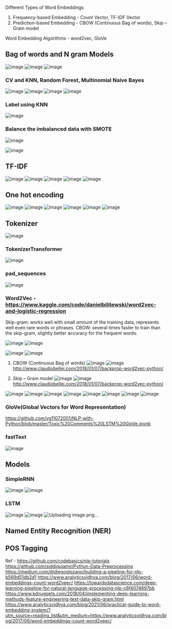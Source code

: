 Different Types of Word Embeddings 
1. Frequency-based Embedding - Count Vector, TF-IDF Vector
2. Prediction-based Embedding - CBOW (Continuous Bag of words), Skip – Gram model

Word Embedding Algorithms - word2vec, GloVe

## Bag of words and N gram Models
![image](https://github.com/vg11072001/natural-language-processing/assets/67424390/0aa66987-d585-4544-898e-2209b3f37077)
![image](https://github.com/vg11072001/natural-language-processing/assets/67424390/25b9ea54-a669-4036-b780-5a3c748ee0c5)
![image](https://github.com/vg11072001/natural-language-processing/assets/67424390/621628f9-11f5-42d5-ae6e-de35d69fed13)

### CV and KNN, Random Forest, Multinomial Naive Bayes
![image](https://github.com/vg11072001/natural-language-processing/assets/67424390/7298bba3-d210-41b8-96d6-d34f382b3f82)
![image](https://github.com/vg11072001/natural-language-processing/assets/67424390/70731d64-0160-4a4a-b815-f50067aa0903)
![image](https://github.com/vg11072001/natural-language-processing/assets/67424390/9feeccfd-cff1-46d8-92dd-7be721f60e5d)
![image](https://github.com/vg11072001/natural-language-processing/assets/67424390/de317b51-1616-49b1-a30d-8be5c5ce856f)

### Label using KNN
![image](https://github.com/vg11072001/natural-language-processing/assets/67424390/30070d2b-7345-43c0-9bf2-bdecc42554bb)

### Balance the imbalanced data with SMOTE
![image](https://github.com/vg11072001/natural-language-processing/assets/67424390/712230d3-f270-427c-a0a3-5b41683ba0d5)


![image](https://github.com/vg11072001/natural-language-processing/assets/67424390/04d6f5d8-c7c7-47f7-8a12-ce914b727571)

## TF-IDF
![image](https://github.com/vg11072001/natural-language-processing/assets/67424390/69379e1a-414a-4587-ad40-8be667d5b391)
![image](https://github.com/vg11072001/natural-language-processing/assets/67424390/39057727-4c70-4f9a-b1d3-0f2a57fa90b2)
![image](https://github.com/vg11072001/natural-language-processing/assets/67424390/27a60ef3-0465-47cf-b0e4-169476027ff5)
![image](https://github.com/vg11072001/natural-language-processing/assets/67424390/b69965f0-54ba-42d2-a647-22b41ae07bc8)
![image](https://github.com/vg11072001/natural-language-processing/assets/67424390/878a834c-1efb-4874-9c0a-5438c8fdb38b)

## One hot encoding
![image](https://github.com/vg11072001/natural-language-processing/assets/67424390/eabd8652-6a60-4e62-ad19-695c1f17b465)
![image](https://github.com/vg11072001/natural-language-processing/assets/67424390/dd02fd7a-1e2e-4a33-a1e1-c139fb73d394)
![image](https://github.com/vg11072001/natural-language-processing/assets/67424390/07704ae8-8a94-4336-a39a-76898ae530d1)
![image](https://github.com/vg11072001/natural-language-processing/assets/67424390/7372d91d-84c7-4fe0-8742-a591833d5919)
![image](https://github.com/vg11072001/natural-language-processing/assets/67424390/4752a623-bffd-4ee0-aa7e-6c9558210fc8)
![image](https://github.com/vg11072001/natural-language-processing/assets/67424390/d5506820-6fae-4485-94fc-574a3383daac)

## Tokenizer

![image](https://github.com/vg11072001/natural-language-processing/assets/67424390/f86de796-bc81-4753-934a-a0b38a05e9e1)

### TokenizerTransformer
![image](https://github.com/vg11072001/natural-language-processing/assets/67424390/de6a8973-7938-401f-a14d-299fd8d3d503)

### pad_sequences
![image](https://github.com/vg11072001/natural-language-processing/assets/67424390/06415084-0b16-4b69-81b8-68a7368ca8d7)

### Word2Vec -https://www.kaggle.com/code/danielbilitewski/word2vec-and-logistic-regression
Skip-gram: works well with small amount of the training data, represents well even rare words or phrases.
CBOW: several times faster to train than the skip-gram, slightly better accuracy for the frequent words.

![image](https://github.com/vg11072001/natural-language-processing/assets/67424390/ed41b2e9-365f-40bd-82d2-5b23a0ed217b)
![image](https://github.com/vg11072001/natural-language-processing/assets/67424390/757d5ec6-9336-4cfd-b1f6-8771143eb840)

![image](https://github.com/vg11072001/natural-language-processing/assets/67424390/e20cce20-129d-4942-9e09-0dba2e2dbe9d)
![image](https://github.com/vg11072001/natural-language-processing/assets/67424390/1eee9de1-f37d-486c-9848-8b70bc70bf20)


1. CBOW (Continuous Bag of words)
![image](https://github.com/vg11072001/natural-language-processing/assets/67424390/8524315c-7bb1-4cdd-888e-6ae67e3d9132)
![image](https://github.com/vg11072001/natural-language-processing/assets/67424390/d059fe32-eca1-478f-82f2-bde6ffd5169f)
http://www.claudiobellei.com/2018/01/07/backprop-word2vec-python/

2. Skip – Gram model
![image](https://github.com/vg11072001/natural-language-processing/assets/67424390/24c10955-649b-4846-8ed5-2cc1f610fc94)
![image](https://github.com/vg11072001/natural-language-processing/assets/67424390/7f05ae1f-b070-423f-a054-c4c85fb16b20) 
http://www.claudiobellei.com/2018/01/07/backprop-word2vec-python/

![image](https://github.com/vg11072001/natural-language-processing/assets/67424390/31bdb803-72d7-45d2-accf-65253cf2637b)
![image](https://github.com/vg11072001/natural-language-processing/assets/67424390/203a03f5-a0fd-441a-bcef-7d567b659d7c)
![image](https://github.com/vg11072001/natural-language-processing/assets/67424390/a2e7a365-6122-401d-9efb-3d7a1306bc12)
![image](https://github.com/vg11072001/natural-language-processing/assets/67424390/f07ede82-8bf9-4907-bd61-770734d737e5)
![image](https://github.com/vg11072001/natural-language-processing/assets/67424390/adc56d6d-83ee-45ac-b918-fad8073d2da4)
![image](https://github.com/vg11072001/natural-language-processing/assets/67424390/061ff9f6-124f-4b69-b4e2-7ab4eb0f3aea)
![image](https://github.com/vg11072001/natural-language-processing/assets/67424390/6318e081-12b1-4deb-b85b-1a2612f01455)
![image](https://github.com/vg11072001/natural-language-processing/assets/67424390/a13e9b68-6939-4f29-86e3-36e4f605a281)

### GloVe(Global Vectors for Word Representation) 
https://github.com/vg11072001/NLP-with-Python/blob/master/Toxic%20Comments%20LSTM%20GloVe.ipynb

### fastText
![image](https://github.com/vg11072001/natural-language-processing/assets/67424390/b5e9dbe4-c2e8-48b8-8d68-77d336a88506)


## Models
### SimpleRNN
![image](https://github.com/vg11072001/natural-language-processing/assets/67424390/c98d2551-2a79-48f5-846c-e7a31ec673ce)
![image](https://github.com/vg11072001/natural-language-processing/assets/67424390/da902af6-7704-4506-8019-9f5a6a76beaa)


### LSTM
![image](https://github.com/vg11072001/natural-language-processing/assets/67424390/695b1bd5-09ee-4c9b-9e74-67f5c6f2df37)
![image](https://github.com/vg11072001/natural-language-processing/assets/67424390/36098e4b-8528-4d9f-bc15-b4f90d247786)
![Uploading image.png…]()




## Named Entity Recognition (NER)


## POS Tagging






Ref - 
https://github.com/codebasics/nlp-tutorials
https://github.com/siddiquiamir/Python-Data-Preprocessing
https://medium.com/@diegoglozano/building-a-pipeline-for-nlp-b569d51db2d1
https://www.analyticsvidhya.com/blog/2017/06/word-embeddings-count-word2veec/
https://towardsdatascience.com/deep-learning-pipeline-for-natural-language-processing-nlp-c6f4074897bb
https://www.kdnuggets.com/2018/04/implementing-deep-learning-methods-feature-engineering-text-data-skip-gram.html
https://www.analyticsvidhya.com/blog/2021/06/practical-guide-to-word-embedding-system/?utm_source=reading_list&utm_medium=https://www.analyticsvidhya.com/blog/2017/06/word-embeddings-count-word2veec/
